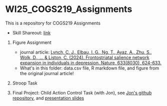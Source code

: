 # WI25_COGS219_Assignments

This is a repository for COGS219 Assignments

- Skill Shareout: [link](https://docs.google.com/presentation/d/1STpDuMeDI42IjhWtCWyfkF8NcG6l7rOdh54cGPpGs7k/edit?usp=sharing)

1. Figure Assignment
   - journal article: [Lynch, C. J., Elbau, I. G., Ng, T., Ayaz, A., Zhu, S., Wolk, D., ... & Liston, C. (2024). Frontostriatal salience network expansion in individuals in depression. Nature, 633(8030), 624-633.](https://www.nature.com/articles/s41586-024-07805-2)
   - What's in this folder: data.csv file, R markdown file, and figure from the original journal article!
  
2. Stroop Task 

3. Final Project: Child Action Control Task (with Jon), see [Jon's github repository](https://github.com/j0n-a/fMRI_Pediatric_Movement_Battery), and [presentation slides](https://docs.google.com/presentation/d/1qZ4pWsXDPzrSUO_ZLgVYP4E0tY6oYLQKvtc0eWE03cM/edit#slide=id.g3357ae305e7_1_0)
